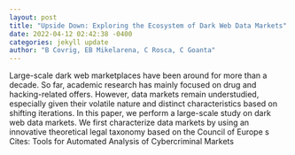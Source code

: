 ```yaml
--- 
layout: post 
title: "Upside Down: Exploring the Ecosystem of Dark Web Data Markets" 
date: 2022-04-12 02:42:38 -0400 
categories: jekyll update 
author: "B Covrig, EB Mikelarena, C Rosca, C Goanta" 
--- 
```

Large-scale dark web marketplaces have been around for more than a decade. So far, academic research has mainly focused on drug and hacking-related offers. However, data markets remain understudied, especially given their volatile nature and distinct characteristics based on shifting iterations. In this paper, we perform a large-scale study on dark web data markets. We first characterize data markets by using an innovative theoretical legal taxonomy based on the Council of Europe s Cites: Tools for Automated Analysis of Cybercriminal Markets